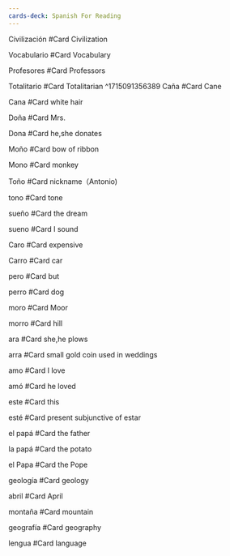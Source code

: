 ```yaml
---
cards-deck: Spanish For Reading
---
```


Civilización #Card 
Civilization

Vocabulario #Card 
Vocabulary

Profesores #Card 
Professors

Totalitario #Card 
Totalitarian
^1715091356389
Caña #Card 
Cane

Cana #Card 
white hair

Doña #Card 
Mrs.

Dona #Card 
he,she donates

Moño #Card 
bow of ribbon

 Mono #Card 
 monkey

Toño #Card 
nickname（Antonio)

tono #Card 
tone

sueño #Card 
the dream

sueno #Card 
I sound

Caro #Card 
expensive

Carro #Card 
car

pero #Card 
but

perro #Card 
dog

moro #Card 
Moor

morro #Card 
hill

ara #Card 
she,he plows

arra #Card 
small gold coin used in weddings

 amo #Card 
 I love

amó #Card 
he loved

este #Card 
this

esté #Card 
present subjunctive of estar

el papá #Card 
the father

la papá #Card 
the potato

el Papa #Card 
the Pope

geología #Card 
geology

abril #Card 
April 

montaña #Card 
mountain

geografía #Card 
geography

lengua #Card 
language
